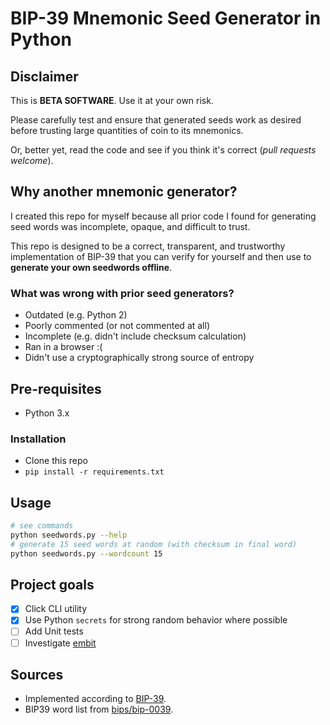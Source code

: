 # BIP-39 Mnemonic Seed Generator in Python

## Disclaimer

This is **BETA SOFTWARE**. Use it at your own risk.

Please carefully test and ensure that generated seeds work as
desired before trusting large quantities of coin to its mnemonics.

Or, better yet, read the code and see if you think it's correct
(*pull requests welcome*).

## Why another mnemonic generator?

I created this repo for myself because all prior code I found for
generating seed words was incomplete, opaque, and difficult to trust.

This repo is designed to be a correct, transparent, and trustworthy
implementation of BIP-39 that you can verify for yourself and then
use to **generate your own seedwords offline**.

### What was wrong with prior seed generators?

* Outdated (e.g. Python 2)
* Poorly commented (or not commented at all)
* Incomplete (e.g. didn't include checksum calculation)
* Ran in a browser :(
* Didn't use a cryptographically strong source of entropy

## Pre-requisites
* Python 3.x

### Installation
* Clone this repo
* `pip install -r requirements.txt`

## Usage

```sh
# see commands
python seedwords.py --help
# generate 15 seed words at random (with checksum in final word)
python seedwords.py --wordcount 15
```

## Project goals

* [x] Click CLI utility
* [x] Use Python `secrets` for strong random behavior where possible
* [ ] Add Unit tests
* [ ] Investigate [embit](https://github.com/diybitcoinhardware/embit/blob/master/src/embit/bip39.py)

## Sources
* Implemented according to [BIP-39](https://github.com/bitcoin/bips/blob/master/bip-0039.mediawiki).
* BIP39 word list from [bips/bip-0039](https://github.com/bitcoin/bips/tree/master/bip-0039).

